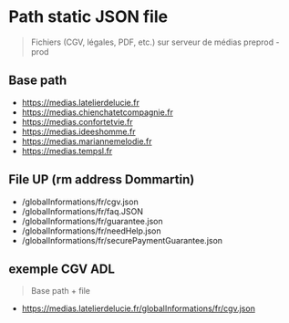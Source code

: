 # Path static JSON file

> Fichiers (CGV, légales, PDF, etc.) sur serveur de médias preprod - prod

## Base <brand> path

- <https://medias.latelierdelucie.fr>
- <https://medias.chienchatetcompagnie.fr>
- <https://medias.confortetvie.fr>
- <https://medias.ideeshomme.fr>
- <https://medias.mariannemelodie.fr>
- <https://medias.tempsl.fr>

## File UP (rm address Dommartin)

- /globalInformations/fr/cgv.json
- /globalInformations/fr/faq.JSON
- /globalInformations/fr/guarantee.json
- /globalInformations/fr/needHelp.json
- /globalInformations/fr/securePaymentGuarantee.json

## exemple CGV ADL

> Base <brand> path + file

- <https://medias.latelierdelucie.fr/globalInformations/fr/cgv.json>

